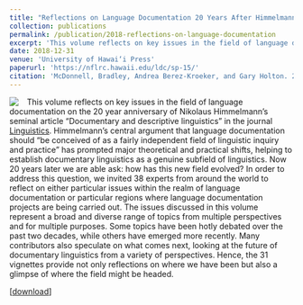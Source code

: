 ```yaml
---
title: "Reflections on Language Documentation 20 Years After Himmelmann 1998"
collection: publications
permalink: /publication/2018-reflections-on-language-documentation
excerpt: 'This volume reflects on key issues in the field of language documentation on the 20 year anniversary of Nikolaus Himmelmann’s seminal article “Documentary and descriptive linguistics” in the journal [Linguistics](https://doi.org/10.1515/ling.1998.36.1.161). Himmelmann’s central argument that language documentation should “be conceived of as a fairly independent field of linguistic inquiry and practice” has prompted major theoretical and practical shifts, helping to establish documentary linguistics as a genuine subfield of linguistics. Now 20 years later we are able ask: how has this new field evolved?  In order to address this question, we invited 38 experts from around the world to reflect on either particular issues within the realm of language documentation or particular regions where language documentation projects are being carried out. The issues discussed in this volume represent a broad and diverse range of topics from multiple perspectives and for multiple purposes. Some topics have been hotly debated over the past two decades, while others have emerged more recently. Many contributors also speculate on what comes next, looking at the future of documentary linguistics from a variety of perspectives. Hence, the 31 vignettes provide not only reflections on where we have been but also a glimpse of where the field might be headed.'
date: 2018-12-31
venue: 'University of Hawai‘i Press'
paperurl: 'https://nflrc.hawaii.edu/ldc/sp-15/'
citation: 'McDonnell, Bradley, Andrea Berez-Kroeker, and Gary Holton. 2018.<i> Reflections on Language Documentation 20 Years After Himmelmann 1998</i>. (Language Documentation &amp;amp; Conservation Special Publication no. 15.) Honolulu: University of Hawai’i Press.'
---
```


<img src="/images/nan" align="left" style="margin-right: 15px;">This volume reflects on key issues in the field of language documentation on the 20 year anniversary of Nikolaus Himmelmann’s seminal article “Documentary and descriptive linguistics” in the journal [Linguistics](https://doi.org/10.1515/ling.1998.36.1.161). Himmelmann’s central argument that language documentation should “be conceived of as a fairly independent field of linguistic inquiry and practice” has prompted major theoretical and practical shifts, helping to establish documentary linguistics as a genuine subfield of linguistics. Now 20 years later we are able ask: how has this new field evolved?  In order to address this question, we invited 38 experts from around the world to reflect on either particular issues within the realm of language documentation or particular regions where language documentation projects are being carried out. The issues discussed in this volume represent a broad and diverse range of topics from multiple perspectives and for multiple purposes. Some topics have been hotly debated over the past two decades, while others have emerged more recently. Many contributors also speculate on what comes next, looking at the future of documentary linguistics from a variety of perspectives. Hence, the 31 vignettes provide not only reflections on where we have been but also a glimpse of where the field might be headed.


[<a href='https://nflrc.hawaii.edu/ldc/sp-15/'>download</a>]
